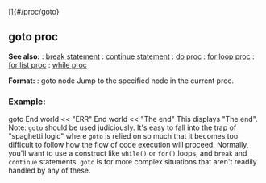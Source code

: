 []{#/proc/goto}
## goto proc
**See also:**
:   [break statement](#/proc/break)
:   [continue statement](#/proc/continue)
:   [do proc](#/proc/do)
:   [for loop proc](#/proc/for/loop)
:   [for list proc](#/proc/for/list)
:   [while proc](#/proc/while)
<!-- -->
**Format:**
:   goto node
Jump to the specified node in the current proc.
### Example:
goto End world \<\< \"ERR\" End world \<\< \"The end\"
This displays \"The end\".
Note: `goto` should be used judiciously. It\'s easy to fall into the
trap of \"spaghetti logic\" where `goto` is relied on so much that it
becomes too difficult to follow how the flow of code execution will
proceed. Normally, you\'ll want to use a construct like `while()` or
`for()` loops, and `break` and `continue` statements. `goto` is for more
complex situations that aren\'t readily handled by any of these.